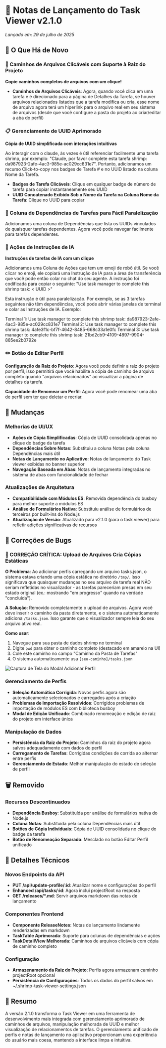 # 🚀 Notas de Lançamento do Task Viewer v2.1.0

*Lançado em: 29 de julho de 2025*

## 🎉 O Que Há de Novo

### 🔗 Caminhos de Arquivos Clicáveis com Suporte à Raiz do Projeto
**Copie caminhos completos de arquivos com um clique!**

- **Caminhos de Arquivos Clicáveis**: Agora, quando você clica em uma tarefa e é direcionado para a página de Detalhes da Tarefa, se houver arquivos relacionados listados que a tarefa modifica ou cria, esse nome de arquivo agora terá um hiperlink para o arquivo real em seu sistema de arquivos (desde que você configure a pasta do projeto ao criar/editar a aba do perfil)

### 📋 Gerenciamento de UUID Aprimorado
**Cópia de UUID simplificada com interações intuitivas**

Ao interagir com o claude, às vezes é útil referenciar facilmente uma tarefa shrimp, por exemplo:
"Claude, por favor complete esta tarefa shrimp: da987923-2afe-4ac3-985e-ac029cc831e7". Portanto, adicionamos um recurso Click-to-copy nos badges de Tarefa # e no UUID listado na coluna Nome da Tarefa.

- **Badges de Tarefa Clicáveis**: Clique em qualquer badge de número de tarefa para copiar instantaneamente seu UUID
- **UUID Concatenado Exibido Sob o Nome da Tarefa na Coluna Nome da Tarefa**: Clique no UUID para copiar

### 🔄 Coluna de Dependências de Tarefas para Fácil Paralelização

Adicionamos uma coluna de Dependências que lista os UUIDs vinculados de quaisquer tarefas dependentes. Agora você pode navegar facilmente para tarefas dependentes.

### 🤖 Ações de Instruções de IA
**Instruções de tarefas de IA com um clique**

Adicionamos uma Coluna de Ações que tem um emoji de robô útil. Se você clicar no emoji, ele copiará uma Instrução de IA para a área de transferência que você pode então colar no chat do seu agente. A instrução foi codificada para copiar o seguinte: "Use task manager to complete this shrimp task: < UUID >"

Esta instrução é útil para paralelização. Por exemplo, se as 3 tarefas seguintes não têm dependências, você pode abrir várias janelas de terminal e colar as Instruções de IA. Exemplo:

Terminal 1: Use task manager to complete this shrimp task: da987923-2afe-4ac3-985e-ac029cc831e7
Terminal 2: Use task manager to complete this shrimp task: 4afe3f1c-bf7f-4642-8485-668c33a1e0fc
Terminal 3: Use task manager to complete this shrimp task: 21bd2cb9-4109-4897-9904-885ee2b0792e

### ✏️ Botão de Editar Perfil

**Configuração da Raiz do Projeto**: Agora você pode definir a raiz do projeto por perfil, isso permitirá que você habilite a cópia de caminho de arquivo completo quando "arquivos relacionados" ao visualizar a página de detalhes da tarefa.

**Capacidade de Renomear um Perfil**: Agora você pode renomear uma aba de perfil sem ter que deletar e recriar.

## 🔄 Mudanças

### Melhorias de UI/UX
- **Ações de Cópia Simplificadas**: Cópia de UUID consolidada apenas no clique do badge da tarefa
- **Dependências Sobre Notas**: Substituiu a coluna Notas pela coluna Dependências mais útil
- **Notas de Lançamento no Aplicativo**: Notas de lançamento do Task viewer exibidas no banner superior
- **Navegação Baseada em Abas**: Notas de lançamento integradas no sistema de abas com funcionalidade de fechar

### Atualizações de Arquitetura
- **Compatibilidade com Módulos ES**: Removida dependência do busboy para melhor suporte a módulos ES
- **Análise de Formulários Nativa**: Substituiu análise de formulários de terceiros por built-ins do Node.js
- **Atualização de Versão**: Atualizado para v2.1.0 (para o task viewer) para refletir adições significativas de recursos

## 🐛 Correções de Bugs

### 🚨 CORREÇÃO CRÍTICA: Upload de Arquivos Cria Cópias Estáticas
**O Problema**: Ao adicionar perfis carregando um arquivo tasks.json, o sistema estava criando uma cópia estática no diretório `/tmp/`. Isso significava que quaisquer mudanças no seu arquivo de tarefa real NÃO seriam refletidas no visualizador - as tarefas pareceriam presas em seu estado original (ex.: mostrando "em progresso" quando na verdade "concluída").

**A Solução**: Removido completamente o upload de arquivos. Agora você deve inserir o caminho da pasta diretamente, e o sistema automaticamente adiciona `/tasks.json`. Isso garante que o visualizador sempre leia do seu arquivo ativo real.

**Como usar**: 
1. Navegue para sua pasta de dados shrimp no terminal
2. Digite `pwd` para obter o caminho completo (destacado em amarelo na UI)
3. Cole este caminho no campo "Caminho da Pasta de Tarefas"
4. O sistema automaticamente usa `[seu-caminho]/tasks.json`

![Captura de Tela do Modal Adicionar Perfil](/releases/add-profile-modal.png)

### Gerenciamento de Perfis
- **Seleção Automática Corrigida**: Novos perfis agora são automaticamente selecionados e carregados após a criação
- **Problemas de Importação Resolvidos**: Corrigidos problemas de importação de módulos ES com biblioteca busboy
- **Modal de Edição Unificado**: Combinado renomeação e edição de raiz do projeto em interface única

### Manipulação de Dados
- **Persistência da Raiz do Projeto**: Caminhos da raiz do projeto agora salvos adequadamente com dados do perfil
- **Carregamento de Tarefas**: Corrigidas condições de corrida ao alternar entre perfis
- **Gerenciamento de Estado**: Melhor manipulação do estado de seleção de perfil

## 🗑️ Removido

### Recursos Descontinuados
- **Dependência Busboy**: Substituída por análise de formulários nativa do Node.js
- **Coluna Notas**: Substituída pela coluna Dependências mais útil
- **Botões de Cópia Individuais**: Cópia de UUID consolidada no clique do badge da tarefa
- **Botão de Renomeação Separado**: Mesclado no botão Editar Perfil unificado

## 📝 Detalhes Técnicos

### Novos Endpoints da API
- **PUT /api/update-profile/:id**: Atualizar nome e configurações do perfil
- **Enhanced /api/tasks/:id**: Agora inclui projectRoot na resposta
- **GET /releases/*.md**: Servir arquivos markdown das notas de lançamento

### Componentes Frontend
- **Componente ReleaseNotes**: Notas de lançamento lindamente renderizadas em markdown
- **TaskTable Aprimorada**: Suporte para colunas de dependências e ações
- **TaskDetailView Melhorada**: Caminhos de arquivos clicáveis com cópia de caminho completo

### Configuração
- **Armazenamento da Raiz do Projeto**: Perfis agora armazenam caminho projectRoot opcional
- **Persistência de Configurações**: Todos os dados do perfil salvos em ~/.shrimp-task-viewer-settings.json

## 🎯 Resumo

A versão 2.1.0 transforma o Task Viewer em uma ferramenta de desenvolvimento mais integrada com gerenciamento aprimorado de caminhos de arquivos, manipulação melhorada de UUID e melhor visualização de relacionamentos de tarefas. O gerenciamento unificado de perfis e notas de lançamento no aplicativo proporcionam uma experiência do usuário mais coesa, mantendo a interface limpa e intuitiva.